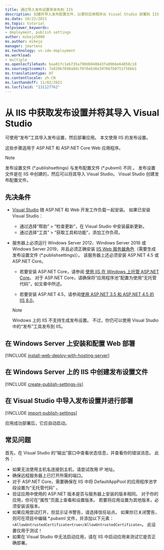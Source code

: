 ```yaml
---
title: 通过导入发布设置来发布到 IIS
description: 创建并导入发布配置文件，以便将应用程序从 Visual Studio 部署到 IIS
ms.date: 10/22/2021
ms.topic: tutorial
helpviewer_keywords:
- deployment, publish settings
author: mikejo5000
ms.author: mikejo
manager: jmartens
ms.technology: vs-ide-deployment
ms.workload:
- multiple
ms.openlocfilehash: baa81fc1eb735a790d6040643fa096be64858c18
ms.sourcegitcommit: 7a820b7698a8dcf076eb36e3d766fb0751f56bb1
ms.translationtype: HT
ms.contentlocale: zh-CN
ms.lasthandoff: 11/02/2021
ms.locfileid: "131127762"
---
```

# <a name="get-publish-settings-from-iis-and-import-into-visual-studio"></a>从 IIS 中获取发布设置并将其导入 Visual Studio

可使用“发布”工具导入发布设置，然后部署应用。 本文使用 IIS 的发布设置。

这些步骤适用于 ASP.NET 和 ASP.NET Core Web 应用程序。

> [!NOTE]
> 发布设置文件 (\*.publishsettings) 与发布配置文件 (\*.pubxml) 不同 。 发布设置文件是在 IIS 中创建的，然后可以将其导入 Visual Studio。 Visual Studio 创建发布配置文件。

## <a name="prerequisites"></a>先决条件

* [Visual Studio](https://www.visualstudio.com/downloads) 随 ASP.NET 和 Web 开发工作负载一起安装。 如果已安装 Visual Studio：

  * 通过选择“帮助” > “检查更新”，在 Visual Studio 中安装最新更新。
  * 通过选择“工具” > “获取工具和功能”，添加工作负荷。

* 服务器上必须运行 Windows Server 2012、Windows Server 2016 或 Windows Server 2019，并且必须正确安装 [IIS Web 服务器角色](/iis/get-started/whats-new-in-iis-8/iis-80-using-aspnet-35-and-aspnet-45#solution)（需要生成发布设置文件 (\*.publishsettings)）。 该服务器上还必须安装 ASP.NET 4.5 或 ASP.NET Core。

  * 若要安装 ASP.NET Core，请参阅 [使用 IIS 在 Windows 上托管 ASP.NET Core](/aspnet/core/publishing/iis?tabs=aspnetcore2x#iis-configuration)。 对于 ASP.NET Core，请确保将“应用程序池”配置为使用“无托管代码”，如文章中所述。

  * 若要安装 ASP.NET 4.5，请参阅[使用 ASP.NET 3.5 和 ASP.NET 4.5 的 IIS 8.0](/iis/get-started/whats-new-in-iis-8/iis-80-using-aspnet-35-and-aspnet-45)。

  > [!NOTE]
  > Windows 上的 IIS 不支持生成发布设置。 不过，你仍可以使用 Visual Studio 中的“发布”工具发布到 IIS。

## <a name="install-and-configure-web-deploy-on-windows-server"></a>在 Windows Server 上安装和配置 Web 部署

[!INCLUDE [install-web-deploy-with-hosting-server](../deployment/includes/install-web-deploy-with-hosting-server.md)]

## <a name="create-the-publish-settings-file-in-iis-on-windows-server"></a>在 Windows Server 上的 IIS 中创建发布设置文件

[!INCLUDE [create-publish-settings-iis](../deployment/includes/create-publish-settings-iis.md)]

## <a name="import-the-publish-settings-in-visual-studio-and-deploy"></a>在 Visual Studio 中导入发布设置并进行部署

[!INCLUDE [import-publish-settings](../deployment/includes/import-publish-settings-vs.md)]

应用成功部署后，它应自动启动。

## <a name="common-issues"></a>常见问题

首先，在 Visual Studio 的“输出”窗口中查看状态信息，并查看你的错误消息。 此外：

- 如果无法使用主机名连接到主机，请尝试改用 IP 地址。
- 确保远程服务器上已打开所需的端口。
- 对于 ASP.NET Core，需要确保在 IIS 中将 DefaultAppPool 的应用程序池字段设置为“无托管代码” 。
- 验证应用中使用的 ASP.NET 版本是否与服务器上安装的版本相同。 对于你的应用，你可在“属性”页面上查看和设置版本。 若要将应用设置为其他版本，必须安装该版本。
- 如果应用尝试打开，但显示证书警告，请选择信任站点。 如果你已关闭警告，则可在项目中编辑 *.pubxml 文件，并添加以下元素：`<AllowUntrustedCertificate>true</AllowUntrustedCertificate>`。 此设置仅用于测试！
- 如果在 Visual Studio 中无法启动应用，请在 IIS 中启动应用来测试它是否正确部署。